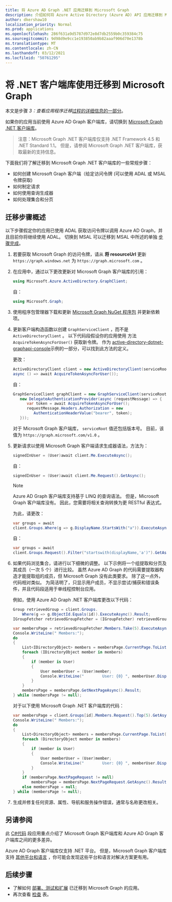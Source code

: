 ```yaml
---
title: 将 Azure AD Graph .NET 应用迁移到 Microsoft Graph
description: 介绍如何将 Azure Active Directory (Azure AD) API 应用迁移到 Microsoft Graph API。
author: dkershaw10
localization_priority: Normal
ms.prod: applications
ms.openlocfilehash: 286f631a9d5787d972e8d7db2559b0c359384c75
ms.sourcegitcommit: 9d98d9e9cc1e193850ab9b82aaaf906d70e1378b
ms.translationtype: MT
ms.contentlocale: zh-CN
ms.lasthandoff: 03/12/2021
ms.locfileid: "50761295"
---
```

# <a name="migrate-net-client-library-use-to-microsoft-graph"></a>将 .NET 客户端库使用迁移到 Microsoft Graph

本文是步骤 *3：查看应用程序迁移*[过程的详细信息的一部分](migrate-azure-ad-graph-planning-checklist.md)。

如果你的应用当前使用 Azure AD Graph 客户端库，请切换到 [Microsoft Graph .NET 客户端库](https://github.com/microsoftgraph/msgraph-sdk-dotnet)。

>注意：Microsoft Graph .NET 客户端库仅支持 .NET Framework 4.5 和 .NET Standard 1.1。  但是，请参阅 Microsoft Graph .NET 客户端库，获取最新的支持信息。

下面我们将了解迁移到 Microsoft Graph .NET 客户端库的一些常规步骤：

- 如何创建 Microsoft Graph 客户端（给定访问令牌 (可以使用 ADAL 或 MSAL 令牌获取) 
- 如何制定请求
- 如何使用查询生成器
- 如何处理集合和分页  

## <a name="overview-of-the-migration-steps"></a>迁移步骤概述

以下步骤假定你的应用已使用 ADAL 获取访问令牌以调用 Azure AD Graph，并且目前你将继续使用 ADAL。 切换到 MSAL 可以迁移到 MSAL 中所述的单独 [步骤完成](./migrate-azure-ad-graph-authentication-library.md#migrating-to-msal)。

1. 若要获取 Microsoft Graph 的访问令牌，请从 **将 resourceUrl** 更新 `https://graph.windows.net` 为 `https://graph.microsoft.com` 。

2. 在应用中，通过以下更改更新对 Microsoft Graph 客户端库的引用：

    ``` csharp
    using Microsoft.Azure.ActiveDirectory.GraphClient;
    ```

    自：

    ``` csharp
    using Microsoft.Graph;
    ```

3. 使用程序包管理器下载和更新 [Microsoft Graph NuGet 程序包](https://www.nuget.org/packages/Microsoft.Graph/) 并更新依赖项。

4. 更新客户端构造函数以创建 `GraphServiceClient` ，而不是 `ActiveDirectoryClient` 。  以下代码段假设你的应用使用 方法 `AcquireTokenAsyncForUser()` 获取新令牌。 作为 [active-directory-dotnet-graphapi-console](https://github.com/Azure-Samples/active-directory-dotnet-graphapi-console/blob/archive/GraphConsoleAppV3/AuthenticationHelper.cs)示例的一部分，可以找到此方法的定义。

    更改：

    ``` csharp
    ActiveDirectoryClient client = new ActiveDirectoryClient(serviceRoot,
    async () => await AcquireTokenAsyncForUser());
    ```

    自：

    ``` csharp
    GraphServiceClient graphClient = new GraphServiceClient(serviceRoot,
       new DelegateAuthenticationProvider(async (requestMessage) => {
          var token = await AcquireTokenAsyncForUser();
          requestMessage.Headers.Authorization = new
             AuthenticationHeaderValue("bearer", token);
       }));
    ```

    对于 Microsoft Graph 客户端库， `serviceRoot` 值还包括版本号。 目前，该值为 `https://graph.microsoft.com/v1.0` 。

5. 更新请求以使用 Microsoft Graph 客户端请求生成器语法，方法为：

    ``` csharp
    signedInUser = (User)await client.Me.ExecuteAsync();
    ```

    自：

    ``` csharp
    signedInUser = (User)await client.Me.Request().GetAsync();
    ```

    >[!NOTE]
    >Azure AD Graph 客户端库支持基于 LINQ 的查询语法。 但是，Microsoft Graph 客户端库没有。  因此，您需要将相关查询转换为更 RESTful 表达式。  

    为此，请更改：

    ``` csharp
    var groups = await
    client.Groups.Where(g => g.DisplayName.StartsWith("a")).ExecuteAsync();
    ```

    自：

    ``` csharp
    var groups = await
    client.Groups.Request().Filter("startswith(displayName,'a')").GetAsync();
    ```

6. 如果代码浏览集合，请进行以下细微的调整。 以下示例将一个组提取和分页及其成员（一次 5 个）进行比较。 虽然 Azure AD Graph 的代码需要提取器构造才能提取组的成员，但 Microsoft Graph 没有此类要求。 除了这一点外，代码相对类似。  为简洁明了，只显示用户成员，不显示尝试/捕获和错误条件，并且代码段适用于单线程控制台应用。

    例如，使用 Azure AD Graph .NET 客户端库更改以下代码：

    ```csharp
    Group retrievedGroup = client.Groups.
        Where(g => g.ObjectId.Equals(id)).ExecuteAsync().Result;
    IGroupFetcher retrievedGroupFetcher = (IGroupFetcher) retrievedGroup;

    var membersPage = retrievedGroupFetcher.Members.Take(5).ExecuteAsync().Result;
    Console.WriteLine(" Members:");
    do
    {
        List<IDirectoryObject> members = membersPage.CurrentPage.ToList();
        foreach (IDirectoryObject member in members)
        {
            if (member is User)
            {
                User memberUser = (User)member;
                Console.WriteLine("        User: {0} ", memberUser.DisplayName);
            }
        }
        membersPage = membersPage.GetNextPageAsync().Result;
    } while (membersPage != null);

    ```

    对于以下使用 Microsoft Graph .NET 客户端库的代码：

    ```csharp
    var membersPage = client.Groups[id].Members.Request().Top(5).GetAsync().Result;
    Console.WriteLine(" Members:");
    do
    {
        List<DirectoryObject> members = membersPage.CurrentPage.ToList();
        foreach (DirectoryObject member in members)
        {
            if (member is User)
            {
                User memberUser = (User)member;
                Console.WriteLine("        User: {0} ", memberUser.DisplayName);
            }
        }
        if (membersPage.NextPageRequest != null)
            membersPage = membersPage.NextPageRequest.GetAsync().Result;
        else membersPage = null;
    } while (membersPage != null);

    ```

7. 生成并修复任何资源、属性、导航和服务操作错误，通常与名称更改相关。

## <a name="see-also"></a>另请参阅

此 [C#代码](https://github.com/microsoftgraph/console-csharp-snippets-sample) 段应用重点介绍了 Microsoft Graph 客户端库和 Azure AD Graph 客户端库之间的更多差异。

Azure AD Graph 客户端库仅支持 .NET 平台。  但是，Microsoft Graph 客户端库支持 [其他平台和语言](/graph) ，你可能会发现这些平台和语言对解决方案更有用。

## <a name="next-steps"></a>后续步骤

- 了解如何 [部署、测试和扩展](./migrate-azure-ad-graph-deploy-test-extend.md) 已迁移到 Microsoft Graph 的应用。
- 再次查看 [检查](migrate-azure-ad-graph-planning-checklist.md) 表。
